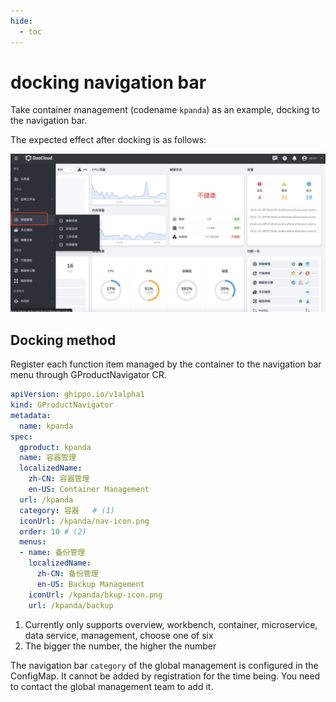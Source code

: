```yaml
---
hide:
  - toc
---
```


# docking navigation bar

Take container management (codename `kpanda`) as an example, docking to the navigation bar.

The expected effect after docking is as follows:

![Docking effect](../images/gproduct01.png)

## Docking method

Register each function item managed by the container to the navigation bar menu through GProductNavigator CR.

```yaml
apiVersion: ghippo.io/v1alpha1
kind: GProductNavigator
metadata:
  name: kpanda
spec:
  gproduct: kpanda
  name: 容器管理
  localizedName:
    zh-CN: 容器管理
    en-US: Container Management
  url: /kpanda
  category: 容器   # (1)
  iconUrl: /kpanda/nav-icon.png
  order: 10 # (2)
  menus:
  - name: 备份管理
    localizedName:
      zh-CN: 备份管理
      en-US: Backup Management
    iconUrl: /kpanda/bkup-icon.png
    url: /kpanda/backup
```

1. Currently only supports overview, workbench, container, microservice, data service, management, choose one of six
2. The bigger the number, the higher the number

The navigation bar `category` of the global management is configured in the ConfigMap. It cannot be added by registration for the time being. You need to contact the global management team to add it.
